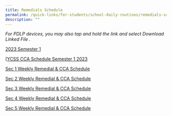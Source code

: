```yaml
---
title: Remedials Schedule
permalink: /quick-links/for-students/school-daily-routines/remedials-schedule/
description: ""
---
```

_For PDLP devices, you may also tap and hold the link and select Download Linked File ._

<u>2023 Semester 1</u> <br>

[[YCSS CCA Schedule Semester 1 2023](/files/School%20Website_YCSS%20CCA%20Schedule%20Semester%201%202023_updated.pdf)

[Sec 1 Weekly Remedial & CCA Schedule](/files/Sec%201%20Weekly%20Remedial_CCA%20Routine%202023%20semester%201_(13%20Jan%202023).pdf)

[Sec 2 Weekly Remedial & CCA Schedule](/files/Sec%202%20Weekly%20Remedial_CCA%20Routine%202023%20semester%201_(13%20Jan%202023).pdf)

[Sec 3 Weekly Remedial & CCA Schedule](/files/Sec%203%20Weekly%20Remedial_CCA%20Routine%202023%20semester%201_(13%20Jan%202023).pdf)

[Sec 4 Weekly Remedial & CCA Schedule](/files/Sec%204%20Weekly%20Remedial_CCA%20Routine%202023%20semester%201_(13%20Jan%202023).pdf)

[Sec 5 Weekly Remedial & CCA Schedule](/files/Sec%205%20Weekly%20Remedial_CCA%20Routine%202023%20semester%201_(13%20Jan%202023).pdf)